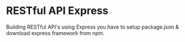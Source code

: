 # RESTful API Express
Building RESTful API's using Express
you have to setup package.json & download express framework from npm.
